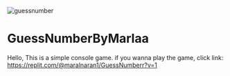 ![guessnumber](https://user-images.githubusercontent.com/120242845/209429479-76efbd08-baf0-43c6-bb43-a00d20fb19e9.jpg)
# GuessNumberByMarlaa
Hello,
This is a simple console game.
if you wanna play the game, click link: https://replit.com/@maralnaran1/GuessNumberr?v=1
